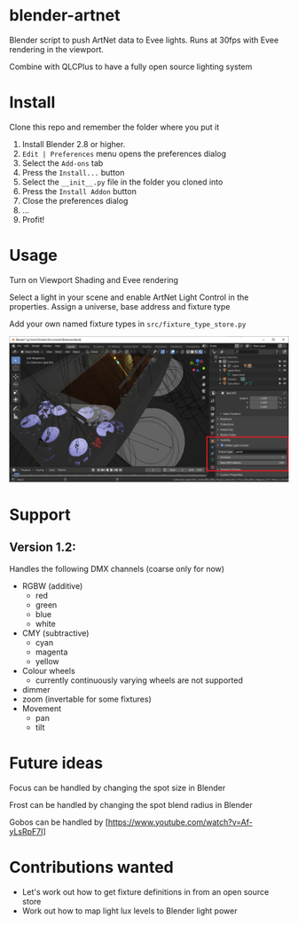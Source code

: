 # blender-artnet
Blender script to push ArtNet data to Evee lights. Runs at 30fps with Evee rendering in the viewport.

Combine with QLCPlus to have a fully open source lighting system

# Install

Clone this repo and remember the folder where you put it

1. Install Blender 2.8 or higher.
2. `Edit | Preferences` menu opens the preferences dialog
3. Select the `Add-ons` tab
4. Press the `Install...` button
5. Select the `__init__.py` file in the folder you cloned into
6. Press the `Install Addon` button
7. Close the preferences dialog
8. ...
9. Profit!

# Usage

Turn on Viewport Shading and Evee rendering

Select a light in your scene and enable ArtNet Light Control in the properties. Assign a universe, base 
address and fixture type

Add your own named fixture types in `src/fixture_type_store.py`

![Editing in Blender](./images/Blender-artnet.png)

# Support

## Version 1.2:

Handles the following DMX channels (coarse only for now)
* RGBW (additive)
  * red
  * green
  * blue
  * white
* CMY (subtractive)
  * cyan
  * magenta
  * yellow
* Colour wheels
  * currently continuously varying wheels are not supported
* dimmer
* zoom (invertable for some fixtures)
* Movement
  * pan
  * tilt

# Future ideas

Focus can be handled by changing the spot size in Blender

Frost can be handled by changing the spot blend radius in Blender

Gobos can be handled by [https://www.youtube.com/watch?v=Af-yLsRpF7I]

# Contributions wanted
* Let's work out how to get fixture definitions in from an open source store
* Work out how to map light lux levels to Blender light power
